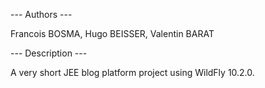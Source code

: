 --- Authors ---


Francois BOSMA,
Hugo BEISSER,
Valentin BARAT

--- Description ---


A very short JEE blog platform project using WildFly 10.2.0. 


